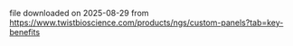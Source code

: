 file downloaded on 2025-08-29 from https://www.twistbioscience.com/products/ngs/custom-panels?tab=key-benefits